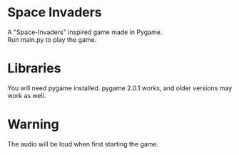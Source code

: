 # Space Invaders
 A "Space-Invaders" inspired game made in Pygame.  
 Run main.py to play the game.

# Libraries
You will need pygame installed. pygame 2.0.1 works, and older versions may work as well.

# Warning
The audio will be loud when first starting the game.
